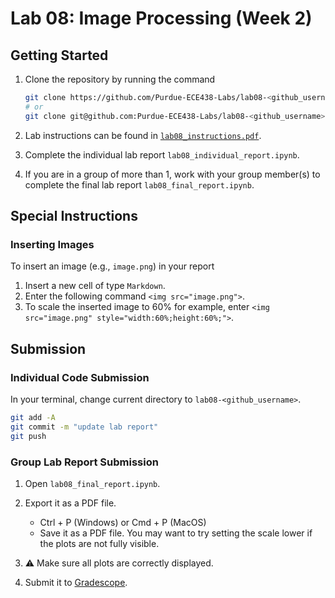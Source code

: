 # Lab 08: Image Processing (Week 2)

## Getting Started

1. Clone the repository by running the command

    ```bash
    git clone https://github.com/Purdue-ECE438-Labs/lab08-<github_username>.git  # using web URL
    # or
    git clone git@github.com:Purdue-ECE438-Labs/lab08-<github_username>.git  # using SSH
    ```

2. Lab instructions can be found in [`lab08_instructions.pdf`](lab08_instructions.pdf).

3. Complete the individual lab report `lab08_individual_report.ipynb`.

4. If you are in a group of more than 1, work with your group member(s) to complete the final lab report `lab08_final_report.ipynb`.

## Special Instructions

### Inserting Images

To insert an image (e.g., `image.png`) in your report
  
  1. Insert a new cell of type `Markdown`.
  2. Enter the following command `<img src="image.png">`.
  3. To scale the inserted image to 60% for example, enter `<img src="image.png" style="width:60%;height:60%;">`.

## Submission

### Individual Code Submission

In your terminal, change current directory to `lab08-<github_username>`.

```bash
git add -A 
git commit -m "update lab report"
git push
```

### Group Lab Report Submission

1. Open `lab08_final_report.ipynb`.

2. Export it as a PDF file.
    * Ctrl + P (Windows) or Cmd + P (MacOS)
    * Save it as a PDF file. You may want to try setting the scale lower if the plots are not fully visible.

3. ⚠️ Make sure all plots are correctly displayed.

4. Submit it to [Gradescope](https://www.gradescope.com/).
